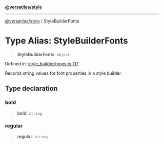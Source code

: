 [**@versatiles/style**](../README.md)

***

[@versatiles/style](../globals.md) / StyleBuilderFonts

# Type Alias: StyleBuilderFonts

> **StyleBuilderFonts**: `object`

Defined in: [style\_builder/types.ts:117](https://github.com/versatiles-org/versatiles-style/blob/main/src/style_builder/types.ts#L117)

Records string values for font properties in a style builder.

## Type declaration

### bold

> **bold**: `string`

### regular

> **regular**: `string`
